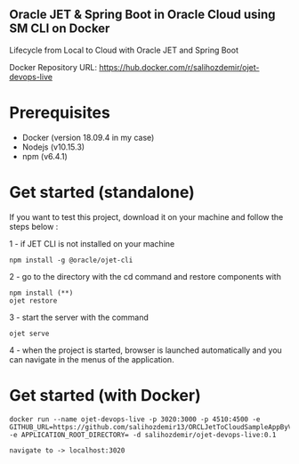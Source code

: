 ## Oracle JET & Spring Boot in Oracle Cloud using SM CLI on Docker

Lifecycle from Local to Cloud with Oracle JET and Spring Boot

Docker Repository URL: https://hub.docker.com/r/salihozdemir/ojet-devops-live

# Prerequisites

- Docker (version 18.09.4 in my case)
- Nodejs (v10.15.3)
- npm (v6.4.1)

# Get started (standalone)

If you want to test this project, download it on your machine and follow the steps below :

1 - if JET CLI is not installed on your machine

    npm install -g @oracle/ojet-cli

2 - go to the directory with the cd command and restore components with

    npm install (**)
    ojet restore

3 - start the server with the command

    ojet serve

4 - when the project is started, browser is launched automatically and you can navigate in the menus of the application.

# Get started (with Docker)

    docker run --name ojet-devops-live -p 3020:3000 -p 4510:4500 -e GITHUB_URL=https://github.com/salihozdemir13/ORCLJetToCloudSampleAppByVolthread -e APPLICATION_ROOT_DIRECTORY= -d salihozdemir/ojet-devops-live:0.1
    
    navigate to -> localhost:3020

